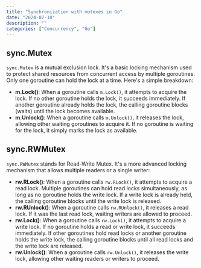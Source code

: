 ```yaml
---
title: "Synchronization with mutexes in Go"
date: "2024-07-10"
description: ""
categories: ["Concurrency", "Go"]
---
```


## sync.Mutex

`sync.Mutex` is a mutual exclusion lock. It's a basic locking mechanism used to protect shared resources from concurrent access by multiple goroutines. Only one goroutine can hold the lock at a time. Here's a simple breakdown:

- **m.Lock()**: When a goroutine calls `m.Lock()`, it attempts to acquire the lock. If no other goroutine holds the lock, it succeeds immediately. If another goroutine already holds the lock, the calling goroutine blocks (waits) until the lock becomes available.
- **m.Unlock()**: When a goroutine calls `m.Unlock()`, it releases the lock, allowing other waiting goroutines to acquire it. If no goroutine is waiting for the lock, it simply marks the lock as available.

## sync.RWMutex

`sync.RWMutex` stands for Read-Write Mutex. It's a more advanced locking mechanism that allows multiple readers or a single writer:

- **rw.RLock()**: When a goroutine calls `rw.RLock()`, it attempts to acquire a read lock. Multiple goroutines can hold read locks simultaneously, as long as no goroutine holds the write lock. If a write lock is already held, the calling goroutine blocks until the write lock is released.
- **rw.RUnlock()**: When a goroutine calls `rw.RUnlock()`, it releases a read lock. If it was the last read lock, waiting writers are allowed to proceed.
- **rw.Lock()**: When a goroutine calls `rw.Lock()`, it attempts to acquire a write lock. If no goroutine holds a read or write lock, it succeeds immediately. If other goroutines hold read locks or another goroutine holds the write lock, the calling goroutine blocks until all read locks and the write lock are released.
- **rw.Unlock()**: When a goroutine calls `rw.Unlock()`, it releases the write lock, allowing other waiting readers or writers to proceed.
